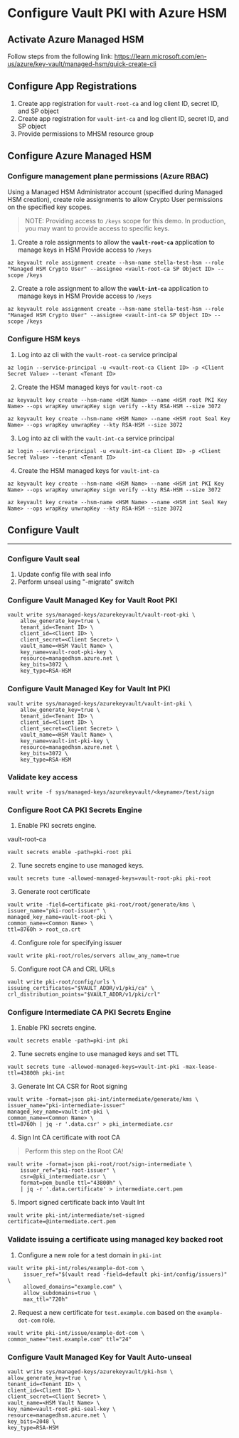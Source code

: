 # Configure Vault PKI with Azure HSM

## Activate Azure Managed HSM  

Follow steps from the following link:
https://learn.microsoft.com/en-us/azure/key-vault/managed-hsm/quick-create-cli

## Configure App Registrations
1. Create app registration for `vault-root-ca` and log client ID, secret ID, and SP object
2. Create app registration for `vault-int-ca` and log client ID, secret ID, and SP object
3. Provide permissions to MHSM resource group

## Configure Azure Managed HSM

### Configure management plane permissions (Azure RBAC)

Using a Managed HSM Administrator account (specified during Managed HSM creation), create role assignments to allow Crypto User permissions on the specified key scopes.  

>NOTE: Providing access to `/keys` scope for this demo. In production, you may want to provide access to specific keys.

1. Create a role assignments to allow the **`vault-root-ca`** application to manage keys in HSM
Provide access to `/keys`
```
az keyvault role assignment create --hsm-name stella-test-hsm --role "Managed HSM Crypto User" --assignee <vault-root-ca SP Object ID> --scope /keys
```

2. Create a role assignment to allow the **`vault-int-ca`** application to manage keys in HSM
Provide access to `/keys`
```
az keyvault role assignment create --hsm-name stella-test-hsm --role "Managed HSM Crypto User" --assignee <vault-int-ca SP Object ID> --scope /keys
```

### Configure HSM keys
1. Log into az cli with the `vault-root-ca` service principal
```
az login --service-principal -u <vault-root-ca Client ID> -p <Client Secret Value> --tenant <Tenant ID>
```

2. Create the HSM managed keys for `vault-root-ca`
```
az keyvault key create --hsm-name <HSM Name> --name <HSM root PKI Key Name> --ops wrapKey unwrapKey sign verify --kty RSA-HSM --size 3072
```

```
az keyvault key create --hsm-name <HSM Name> --name <HSM root Seal Key Name> --ops wrapKey unwrapKey --kty RSA-HSM --size 3072
```

3. Log into az cli with the `vault-int-ca` service principal
```
az login --service-principal -u <vault-int-ca Client ID> -p <Client Secret Value> --tenant <Tenant ID>
```

4. Create the HSM managed keys for `vault-int-ca`
```
az keyvault key create --hsm-name <HSM Name> --name <HSM int PKI Key Name> --ops wrapKey unwrapKey sign verify --kty RSA-HSM --size 3072
```

```
az keyvault key create --hsm-name <HSM Name> --name <HSM int Seal Key Name> --ops wrapKey unwrapKey --kty RSA-HSM --size 3072
```


## Configure Vault
---

### Configure Vault seal
1. Update config file with seal info
2. Perform unseal using "-migrate" switch

### Configure Vault Managed Key for Vault Root PKI

```
vault write sys/managed-keys/azurekeyvault/vault-root-pki \
	allow_generate_key=true \
	tenant_id=<Tenant ID> \
	client_id=<Client ID> \
	client_secret=<Client Secret> \
	vault_name=<HSM Vault Name> \
	key_name=vault-root-pki-key \
	resource=managedhsm.azure.net \
	key_bits=3072 \
	key_type=RSA-HSM
```

### Configure Vault Managed Key for Vault Int PKI
```
vault write sys/managed-keys/azurekeyvault/vault-int-pki \
	allow_generate_key=true \
	tenant_id=<Tenant ID> \
	client_id=<Client ID> \
	client_secret=<Client Secret> \
	vault_name=<HSM Vault Name> \
	key_name=vault-int-pki-key \
	resource=managedhsm.azure.net \
	key_bits=3072 \
	key_type=RSA-HSM
```

### Validate key access
```
vault write -f sys/managed-keys/azurekeyvault/<keyname>/test/sign
```
  
### Configure Root CA PKI Secrets Engine

1. Enable PKI secrets engine.

vault-root-ca
```
vault secrets enable -path=pki-root pki
```

2. Tune secrets engine to use managed keys.
```
vault secrets tune -allowed-managed-keys=vault-root-pki pki-root
```

3. Generate root certificate
```
vault write -field=certificate pki-root/root/generate/kms \
issuer_name="pki-root-issuer" \
managed_key_name=vault-root-pki \
common_name=<Common Name> \
ttl=8760h > root_ca.crt
```

4. Configure role for specifying issuer
```
vault write pki-root/roles/servers allow_any_name=true
```

5. Configure root CA and CRL URLs
```
vault write pki-root/config/urls \
issuing_certificates="$VAULT_ADDR/v1/pki/ca" \
crl_distribution_points="$VAULT_ADDR/v1/pki/crl"
```

### Configure Intermediate CA PKI Secrets Engine

1. Enable PKI secrets engine.
```
vault secrets enable -path=pki-int pki
```

2. Tune secrets engine to use managed keys and set TTL
```
vault secrets tune -allowed-managed-keys=vault-int-pki -max-lease-ttl=43800h pki-int
```

3. Generate Int CA CSR for Root signing
```
vault write -format=json pki-int/intermediate/generate/kms \
issuer_name="pki-intermediate-issuer"
managed_key_name=vault-int-pki \
common_name=<Common Name> \
ttl=8760h | jq -r '.data.csr' > pki_intermediate.csr
```

4. Sign Int CA certificate with root CA 
>Perform this step on the Root CA!
```
vault write -format=json pki-root/root/sign-intermediate \
    issuer_ref="pki-root-issuer" \
    csr=@pki_intermediate.csr \
    format=pem_bundle ttl="43800h" \
    | jq -r '.data.certificate' > intermediate.cert.pem
```

5. Import signed certificate back into Vault Int
```
vault write pki-int/intermediate/set-signed certificate=@intermediate.cert.pem
```

### Validate issuing a certificate using managed key backed root

1. Configure a new role for a test domain in `pki-int`
```
vault write pki-int/roles/example-dot-com \
     issuer_ref="$(vault read -field=default pki-int/config/issuers)" \
     allowed_domains="example.com" \
     allow_subdomains=true \
     max_ttl="720h"
```

2. Request a new certificate for `test.example.com` based on the `example-dot-com` role.
```
vault write pki-int/issue/example-dot-com \
common_name="test.example.com" ttl="24"
```

### Configure Vault Managed Key for Vault Auto-unseal
```
vault write sys/managed-keys/azurekeyvault/pki-hsm \
allow_generate_key=true \
tenant_id=<Tenant ID> \
client_id=<Client ID> \
client_secret=<Client Secret> \
vault_name=<HSM Vault Name> \
key_name=vault-root-pki-seal-key \
resource=managedhsm.azure.net \
key_bits=2048 \
key_type=RSA-HSM
```
